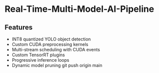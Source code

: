 # Real-Time-Multi-Model-AI-Pipeline

## Features

- INT8 quantized YOLO object detection
- Custom CUDA preprocessing kernels
- Multi-stream scheduling with CUDA events
- Custom TensorRT plugins
- Progressive inference loops
- Dynamic model pruning
  git push origin main
